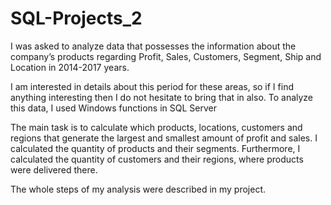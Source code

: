 # SQL-Projects_2

I was asked to analyze data that possesses the information about the company’s products regarding Profit, Sales, Customers, Segment, Ship and Location in 2014-2017 years.  

I am interested in details about this period for these areas, so if I find anything interesting then I do not hesitate to bring that in also. 
To analyze this data, I used Windows functions in SQL Server 

The main task is to calculate which products, locations, customers and regions that generate the largest and smallest amount of profit and sales.
I calculated the quantity of products and their segments. Furthermore, I calculated the quantity of customers and their regions, where products were delivered there.

The whole steps of my analysis were described in my project.
